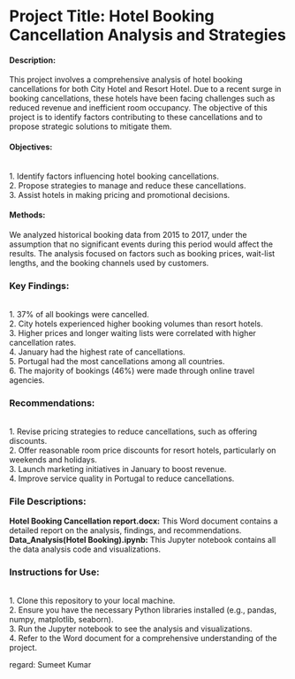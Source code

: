 <h1>Project Title: Hotel Booking Cancellation Analysis and Strategies</h1>
<h4>Description:</h4>
This project involves a comprehensive analysis of hotel booking cancellations for both City Hotel and Resort Hotel. Due to a recent surge in booking cancellations, these hotels have been facing challenges such as reduced revenue and inefficient room occupancy. The objective of this project is to identify factors contributing to these cancellations and to propose strategic solutions to mitigate them.

<h4>Objectives:</h4></br>
1. Identify factors influencing hotel booking cancellations.</br>
2. Propose strategies to manage and reduce these cancellations.</br>
3. Assist hotels in making pricing and promotional decisions.
<h4>Methods:</h4>
We analyzed historical booking data from 2015 to 2017, under the assumption that no significant events during this period would affect the results. The analysis focused on factors such as booking prices, wait-list lengths, and the booking channels used by customers.

<h3>Key Findings:</h3></br>
1. 37% of all bookings were cancelled.</br>
2. City hotels experienced higher booking volumes than resort hotels.</br>
3. Higher prices and longer waiting lists were correlated with higher cancellation rates.</br>
4. January had the highest rate of cancellations.</br>
5. Portugal had the most cancellations among all countries.</br>
6. The majority of bookings (46%) were made through online travel agencies.
<h3>Recommendations:</h3></br>
1. Revise pricing strategies to reduce cancellations, such as offering discounts.</br>
2. Offer reasonable room price discounts for resort hotels, particularly on weekends and holidays.</br>
3. Launch marketing initiatives in January to boost revenue.</br>
4. Improve service quality in Portugal to reduce cancellations.</br>
<h3>File Descriptions:</h3>
<b>Hotel Booking Cancellation report.docx:</b> This Word document contains a detailed report on the analysis, findings, and recommendations.
<b>Data_Analysis(Hotel Booking).ipynb:</b> This Jupyter notebook contains all the data analysis code and visualizations.
<h3>Instructions for Use:</h3></br>
1. Clone this repository to your local machine.</br>
2. Ensure you have the necessary Python libraries installed (e.g., pandas, numpy, matplotlib, seaborn).</br>
3. Run the Jupyter notebook to see the analysis and visualizations.</br>
4. Refer to the Word document for a comprehensive understanding of the project.

regard:
Sumeet Kumar
